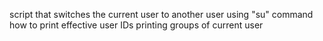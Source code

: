 script that switches the current user to another user using "su" command
how to print effective user IDs
printing groups of current user

